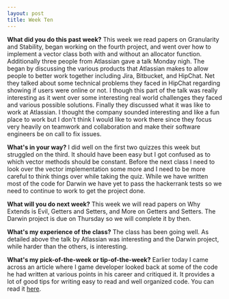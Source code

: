 ```yaml
---
layout: post
title: Week Ten
---
```


<b>What did you do this past week?</b>
This week we read papers on Granularity and Stability, began working on the fourth project, and went over how to implement a vector class both with and without an allocator function. Additionally three people from Atlassian gave a talk Monday nigh. The began by discussing the various products that Atlassian makes to allow people to better work together including Jira, Bitbucket, and HipChat. Net they talked about some technical problems they faced in HipChat regarding showing if users were online or not. I though this part of the talk was really interesting as it went over some interesting real world challenges they faced and various possible solutions. Finally they discussed what it was like to work at Atlassian. I thought the company sounded interesting and like a fun place to work but I don't think I would like to work there since they focus very heavily on teamwork and collaboration and make their software engineers be on call to fix issues.

<b>What's in your way?</b>
I did well on the first two quizzes this week but struggled on the third. It should have been easy but I got confused as to which vector methods should be constant. Before the next class I need to look over the vector implementation some more and I need to be more careful to think things over while taking the quiz. While we have written most of the code for Darwin we have yet to pass the hackerrank tests so we need to continue to work to get the project done.

<b>What will you do next week?</b>
This week we will read papers on Why Extends is Evil, Getters and Setters, and More on Getters and Setters. The Darwin project is due on Thursday so we will complete it by then.

<b>What's my experience of the class?</b>
The class has been going well. As detailed above the talk by Atlassian was interesting and the Darwin project, while harder than the others, is interesting.

<b>What's my pick-of-the-week or tip-of-the-week?</b>
Earlier today I came across an article where I game developer looked back at some of the code he had written at various points in his career and critiqued it. It provides a lot of good tips for writing easy to read and well organized code. You can read it <a href="http://etodd.io/2017/03/29/thirteen-years-of-bad-game-code/">here</a>.